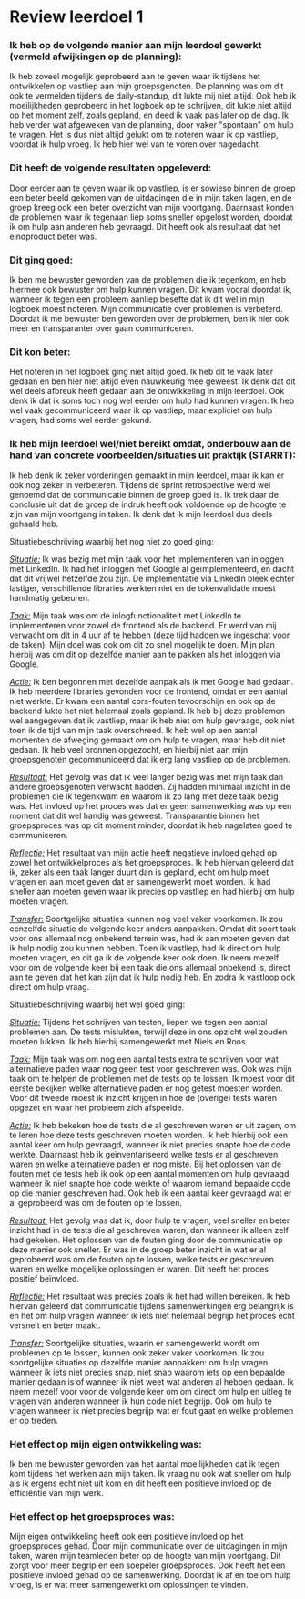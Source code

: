 # Review leerdoel 1

### Ik heb op de volgende manier aan mijn leerdoel gewerkt (vermeld afwijkingen op de planning):

Ik heb zoveel mogelijk geprobeerd aan te geven waar ik tijdens het ontwikkelen op vastliep aan mijn groepsgenoten. De planning was om dit ook te vermelden tijdens de daily-standup, dit lukte mij niet altijd. Ook heb ik moeilijkheden geprobeerd in het logboek op te schrijven, dit lukte niet altijd op het moment zelf, zoals gepland, en deed ik vaak pas later op de dag.
Ik heb verder wat afgeweken van de planning, door vaker "spontaan" om hulp te vragen. Het is dus niet altijd gelukt om te noteren waar ik op vastliep, voordat ik hulp vroeg. Ik heb hier wel van te voren over nagedacht.

### Dit heeft de volgende resultaten opgeleverd:

Door eerder aan te geven waar ik op vastliep, is er sowieso binnen de groep een beter beeld gekomen van de uitdagingen die in mijn taken lagen, en de groep kreeg ook een beter overzicht van mijn voortgang. Daarnaast konden de problemen waar ik tegenaan liep soms sneller opgelost worden, doordat ik om hulp aan anderen heb gevraagd. Dit heeft ook als resultaat dat het eindproduct beter was.

### Dit ging goed:

Ik ben me bewuster geworden van de problemen die ik tegenkom, en heb hiermee ook bewuster om hulp kunnen vragen. Dit kwam vooral doordat ik, wanneer ik tegen een probleem aanliep besefte dat ik dit wel in mijn logboek moest noteren.
Mijn communicatie over problemen is verbeterd. Doordat ik me bewuster ben geworden over de problemen, ben ik hier ook meer en transparanter over gaan communiceren.

### Dit kon beter:

Het noteren in het logboek ging niet altijd goed. Ik heb dit te vaak later gedaan en ben hier niet altijd even nauwkeurig mee geweest. Ik denk dat dit wel deels afbreuk heeft gedaan aan de ontwikkeling in mijn leerdoel.
Ook denk ik dat ik soms toch nog wel eerder om hulp had kunnen vragen. Ik heb wel vaak gecommuniceerd waar ik op vastliep, maar expliciet om hulp vragen, had soms wel eerder gekund.

### Ik heb mijn leerdoel wel/niet bereikt omdat, onderbouw aan de hand van concrete voorbeelden/situaties uit praktijk (STARRT):

Ik heb denk ik zeker vorderingen gemaakt in mijn leerdoel, maar ik kan er ook nog zeker in verbeteren. Tijdens de sprint retrospective werd wel genoemd dat de communicatie binnen de groep goed is. Ik trek daar de conclusie uit dat de groep de indruk heeft ook voldoende op de hoogte te zijn van mijn voortgang in taken. Ik denk dat ik mijn leerdoel dus deels gehaald heb.

Situatiebeschrijving waarbij het nog niet zo goed ging:

<u>_Situatie:_</u>
Ik was bezig met mijn taak voor het implementeren van inloggen met LinkedIn. Ik had het inloggen met Google al geïmplementeerd, en dacht dat dit vrijwel hetzelfde zou zijn. De implementatie via LinkedIn bleek echter lastiger, verschillende libraries werkten niet en de tokenvalidatie moest handmatig gebeuren.

<u>_Taak:_</u>
Mijn taak was om de inlogfunctionaliteit met LinkedIn te implementeren voor zowel de frontend als de backend. Er werd van mij verwacht om dit in 4 uur af te hebben (deze tijd hadden we ingeschat voor de taken). Mijn doel was ook om dit zo snel mogelijk te doen. Mijn plan hierbij was om dit op dezelfde manier aan te pakken als het inloggen via Google.

<u>_Actie:_</u>
Ik ben begonnen met dezelfde aanpak als ik met Google had gedaan. Ik heb meerdere libraries gevonden voor de frontend, omdat er een aantal niet werkte. Er kwam een aantal cors-fouten tevoorschijn en ook op de backend lukte het niet helemaal zoals gepland. Ik heb bij deze problemen wel aangegeven dat ik vastliep, maar ik heb niet om hulp gevraagd, ook niet toen ik de tijd van mijn taak overschreed. Ik heb wel op een aantal momenten de afweging gemaakt om om hulp te vragen, maar heb dit niet gedaan. Ik heb veel bronnen opgezocht, en hierbij niet aan mijn groepsgenoten gecommuniceerd dat ik erg lang vastliep op de problemen.

<u>_Resultaat:_</u>
Het gevolg was dat ik veel langer bezig was met mijn taak dan andere groepsgenoten verwacht hadden. Zij hadden minimaal inzicht in de problemen die ik tegenkwam en waarom ik zo lang met deze taak bezig was. Het invloed op het proces was dat er geen samenwerking was op een moment dat dit wel handig was geweest. Transparantie binnen het groepsproces was op dit moment minder, doordat ik heb nagelaten goed te communiceren.

<u>_Reflectie:_</u>
Het resultaat van mijn actie heeft negatieve invloed gehad op zowel het ontwikkelproces als het groepsproces. Ik heb hiervan geleerd dat ik, zeker als een taak langer duurt dan is gepland, echt om hulp moet vragen en aan moet geven dat er samengewerkt moet worden. Ik had sneller aan moeten geven waar ik precies op vastliep en had hierbij om hulp moeten vragen.

<u>_Transfer:_</u>
Soortgelijke situaties kunnen nog veel vaker voorkomen. Ik zou eenzelfde situatie de volgende keer anders aanpakken. Omdat dit soort taak voor ons allemaal nog onbekend terrein was, had ik aan moeten geven dat ik hulp nodig zou kunnen hebben. Toen ik vastliep, had ik direct om hulp moeten vragen, en dit ga ik de volgende keer ook doen.
Ik neem mezelf voor om de volgende keer bij een taak die ons allemaal onbekend is, direct aan te geven dat het kan zijn dat ik hulp nodig heb. En zodra ik vastloop ook direct om hulp vraag.

Situatiebeschrijving waarbij het wel goed ging:

<u>_Situatie:_</u>
Tijdens het schrijven van testen, liepen we tegen een aantal problemen aan. De tests mislukten, terwijl deze in ons opzicht wel zouden moeten lukken. Ik heb hierbij samengewerkt met Niels en Roos.

<u>_Taak:_</u>
Mijn taak was om nog een aantal tests extra te schrijven voor wat alternatieve paden waar nog geen test voor geschreven was. Ook was mijn taak om te helpen de problemen met de tests op te lossen. Ik moest voor dit eerste bekijken welke alternatieve paden er nog getest moesten worden. Voor dit tweede moest ik inzicht krijgen in hoe de (overige) tests waren opgezet en waar het probleem zich afspeelde.

<u>_Actie:_</u>
Ik heb bekeken hoe de tests die al geschreven waren er uit zagen, om te leren hoe deze tests geschreven moeten worden. Ik heb hierbij ook een aantal keer om hulp gevraagd, wanneer ik niet precies snapte hoe de code werkte. Daarnaast heb ik geïnventariseerd welke tests er al geschreven waren en welke alternatieve paden er nog miste.
Bij het oplossen van de fouten met de tests heb ik ook op een aantal momenten om hulp gevraagd, wanneer ik niet snapte hoe code werkte of waarom iemand bepaalde code op die manier geschreven had. Ook heb ik een aantal keer gevraagd wat er al geprobeerd was om de fouten op te lossen.

<u>_Resultaat:_</u>
Het gevolg was dat ik, door hulp te vragen, veel sneller en beter inzicht had in de tests die al geschreven waren, dan wanneer ik alleen zelf had gekeken. Het oplossen van de fouten ging door de communicatie op deze manier ook sneller. Er was in de groep beter inzicht in wat er al geprobeerd was om de fouten op te lossen, welke tests er geschreven waren en welke mogelijke oplossingen er waren. Dit heeft het proces positief beïnvloed.

<u>_Reflectie:_</u>
Het resultaat was precies zoals ik het had willen bereiken. Ik heb hiervan geleerd dat communicatie tijdens samenwerkingen erg belangrijk is en het om hulp vragen wanneer ik iets niet helemaal begrijp het proces echt versnelt en beter maakt.

<u>_Transfer:_</u>
Soortgelijke situaties, waarin er samengewerkt wordt om problemen op te lossen, kunnen ook zeker vaker voorkomen. Ik zou soortgelijke situaties op dezelfde manier aanpakken: om hulp vragen wanneer ik iets niet precies snap, niet snap waarom iets op een bepaalde manier gedaan is of wanneer ik niet weet wat anderen al hebben gedaan.
Ik neem mezelf voor voor de volgende keer om om direct om hulp en uitleg te vragen van anderen wanneer ik hun code niet begrijp. Ook om hulp te vragen wanneer ik niet precies begrijp wat er fout gaat en welke problemen er op treden.

### Het effect op mijn eigen ontwikkeling was:

Ik ben me bewuster geworden van het aantal moeilijkheden dat ik tegen kom tijdens het werken aan mijn taken. Ik vraag nu ook wat sneller om hulp als ik ergens echt niet uit kom en dit heeft een positieve invloed op de efficiëntie van mijn werk.

### Het effect op het groepsproces was:

Mijn eigen ontwikkeling heeft ook een positieve invloed op het groepsproces gehad. Door mijn communicatie over de uitdagingen in mijn taken, waren mijn teamleden beter op de hoogte van mijn voortgang. Dit zorgt voor meer begrip en een soepeler groepsproces. Ook heeft het een positieve invloed gehad op de samenwerking. Doordat ik af en toe om hulp vroeg, is er wat meer samengewerkt om oplossingen te vinden.
